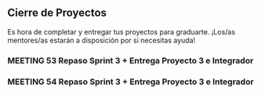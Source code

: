 ## Cierre de Proyectos

Es hora de completar y entregar tus proyectos para graduarte. ¡Los/as mentores/as estarán a disposición por si necesitas
ayuda!

### MEETING 53 Repaso Sprint 3 + Entrega Proyecto 3 e Integrador

### MEETING 54 Repaso Sprint 3 + Entrega Proyecto 3 e Integrador